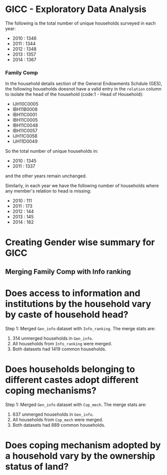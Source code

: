# GICC - Exploratory Data Analysis

The following is the total number of unique households surveyed in each year:

- 2010 : 1346
- 2011 : 1344
- 2012 : 1348
- 2013 : 1357
- 2014 : 1367

### Family Comp

In the household details section of the General Endowments Schdule (GES), the following households doesnot have a valid entry in the `relation` column to isolate the head of the household (code:1 - Head of Household):

- IJH10C0005
- IBH11B0008
- IBH11C0001
- IBH11C0005
- IBH11C0048
- IBH11C0057
- IJH11C0058
- IJH11D0049

So the total number of unique households in:

- 2010 : 1345
- 2011 : 1337

and the other years remain unchanged.

Similarly, in each year we have the following number of households where any member's relation to head is missing:

- 2010 : 111
- 2011 : 173
- 2012 : 144
- 2013 : 145
- 2014 : 182

# Creating Gender wise summary for GICC

## Merging Family Comp with Info ranking

# Does access to information and institutions by the household vary by caste of household head?

Step 1: Merged `Gen_info` dataset with `Info_ranking`. The merge stats are:

1. 314 unmerged households in `Gen_info`.
2. All households from `Info_ranking` were merged.
3. Both datasets had 1419 common households.

# Does households belonging to different castes adopt different coping mechanisms?

Step 1: Merged `Gen_info` dataset with `Cop_mech`. The merge stats are:

1. 637 unmerged households in `Gen_info`.
2. All households from `Cop_mech` were merged.
3. Both datasets had 889 common households.

# Does coping mechanism adopted by a household vary by the ownership status of land?
